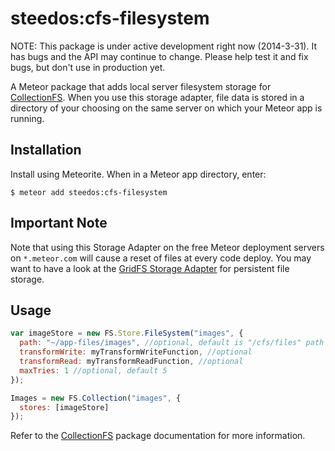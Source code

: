 steedos:cfs-filesystem
=========================

NOTE: This package is under active development right now (2014-3-31). It has
bugs and the API may continue to change. Please help test it and fix bugs,
but don't use in production yet.

A Meteor package that adds local server filesystem storage for
[CollectionFS](https://github.com/CollectionFS/Meteor-CollectionFS). When you
use this storage adapter, file data is stored in a directory of your choosing
on the same server on which your Meteor app is running.

## Installation

Install using Meteorite. When in a Meteor app directory, enter:

```
$ meteor add steedos:cfs-filesystem
```

## Important Note

Note that using this Storage Adapter on the free Meteor deployment servers on  `*.meteor.com` will cause a reset of files at every code deploy. You may want to have a look at the [GridFS Storage Adapter](https://github.com/CollectionFS/Meteor-CollectionFS/tree/devel/packages/gridfs) for persistent file storage.

## Usage

```js
var imageStore = new FS.Store.FileSystem("images", {
  path: "~/app-files/images", //optional, default is "/cfs/files" path within app container
  transformWrite: myTransformWriteFunction, //optional
  transformRead: myTransformReadFunction, //optional
  maxTries: 1 //optional, default 5
});

Images = new FS.Collection("images", {
  stores: [imageStore]
});
```

Refer to the [CollectionFS](https://github.com/CollectionFS/Meteor-CollectionFS)
package documentation for more information.
